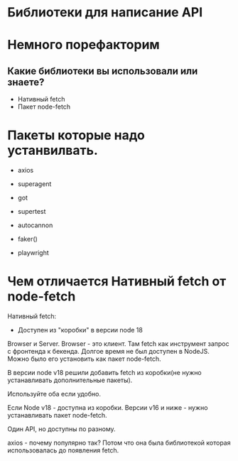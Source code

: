 # Библиотеки для написание API
# Немного порефакторим

## Какие библиотеки вы использовали или знаете?

- Нативный fetch
- Пакет node-fetch

# Пакеты которые надо устанвилвать.
- axios

- superagent
- got
- supertest
- autocannon

- faker()
- playwright

# Чем отличается Нативный fetch от node-fetch

Нативный fetch:
- Доступен из "коробки" в версии node 18

Browser и Server. Browser - это клиент. Там fetch как инструмент запрос с фронтенда к бекенда.
Долгое время не был доступен в NodeJS. Можно было его установить как пакет node-fetch.

В версии node v18 решили добавить fetch из коробки(не нужно устанавливать дополнительные пакеты).

Используйте оба если удобно.

Если Node v18 - доступна из коробки.
Версии v16 и ниже - нужно устанавливать пакет node-fetch.

Один API, но доступны по разному.

axios - почему популярно так? Потом что она была библиотекой которая использовалась
до появления fetch.
